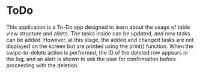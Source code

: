 # ToDo

This application is a To-Do app designed to learn about the usage of table view structure and alerts. The tasks inside can be updated, and new tasks can be added. However, at this stage, the added and changed tasks are not displayed on the screen but are printed using the print() function. When the swipe-to-delete action is performed, the ID of the deleted row appears in the log, and an alert is shown to ask the user for confirmation before proceeding with the deletion.
